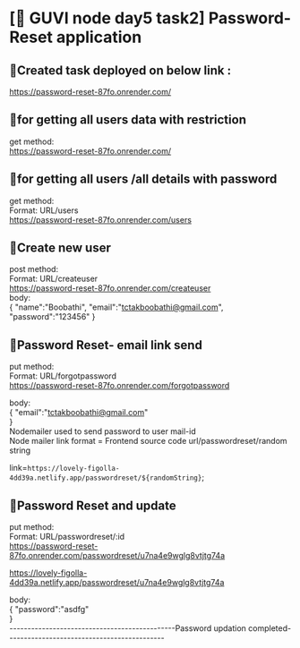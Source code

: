 # [🔗 GUVI node day5 task2] Password-Reset application

## 🔗Created task deployed on below link :

<a href="https://password-reset-87fo.onrender.com/" target="_blank">https://password-reset-87fo.onrender.com/</a>

## 🔗for getting all users data with  restriction

get method: </br>
https://password-reset-87fo.onrender.com/

## 🔗for getting all users /all details with password

get method: </br>
Format: URL/users </br>
https://password-reset-87fo.onrender.com/users </br>


## 🔗Create new user

post method: </br>
Format: URL/createuser </br>
https://password-reset-87fo.onrender.com/createuser</br>
body: </br>
{
    "name":"Boobathi",
    "email":"tctakboobathi@gmail.com",
    "password":"123456"
}

## 🔗Password Reset- email link send

put method: </br>
Format: URL/forgotpassword </br>
https://password-reset-87fo.onrender.com/forgotpassword </br>

body: </br>
{
    "email":"tctakboobathi@gmail.com"    
}
</br>
Nodemailer used to send password to user mail-id</br>
Node mailer link format = Frontend source code url/passwordreset/random string </br>

link=`https://lovely-figolla-4dd39a.netlify.app/passwordreset/${randomString}`;

## 🔗Password Reset and update

put method: </br>
Format: URL/passwordreset/:id </br>
https://password-reset-87fo.onrender.com/passwordreset/u7na4e9wglg8vtjtg74a </br>

https://lovely-figolla-4dd39a.netlify.app/passwordreset/u7na4e9wglg8vtjtg74a

body: </br>
{
    "password":"asdfg"    
}
</br>
----------------------------------------------Password updation completed--------------------------------------------
